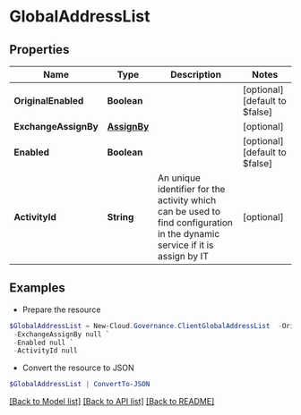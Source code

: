 # GlobalAddressList
## Properties

Name | Type | Description | Notes
------------ | ------------- | ------------- | -------------
**OriginalEnabled** | **Boolean** |  | [optional] [default to $false]
**ExchangeAssignBy** | [**AssignBy**](AssignBy.md) |  | [optional] 
**Enabled** | **Boolean** |  | [optional] [default to $false]
**ActivityId** | **String** | An unique identifier for the activity which can be used to find configuration in the dynamic service if it is assign by IT | [optional] 

## Examples

- Prepare the resource
```powershell
$GlobalAddressList = New-Cloud.Governance.ClientGlobalAddressList  -OriginalEnabled null `
 -ExchangeAssignBy null `
 -Enabled null `
 -ActivityId null
```

- Convert the resource to JSON
```powershell
$GlobalAddressList | ConvertTo-JSON
```

[[Back to Model list]](../README.md#documentation-for-models) [[Back to API list]](../README.md#documentation-for-api-endpoints) [[Back to README]](../README.md)

